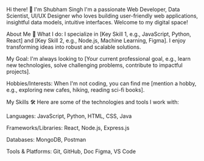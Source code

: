 Hi there! 👋 I'm Shubham Singh
I'm a passionate Web Developer, Data Scientist, UI/UX Designer who loves building user-friendly web applications, insightful data models, intuitive interfaces. Welcome to my digital space!

About Me 🚀
What I do: I specialize in [Key Skill 1, e.g., JavaScript, Python, React] and [Key Skill 2, e.g., Node.js, Machine Learning, Figma]. I enjoy transforming ideas into robust and scalable solutions.

My Goal: I'm always looking to [Your current professional goal, e.g., learn new technologies, solve challenging problems, contribute to impactful projects].

Hobbies/Interests: When I'm not coding, you can find me [mention a hobby, e.g., exploring new cafes, hiking, reading sci-fi books].

My Skills 🛠️
Here are some of the technologies and tools I work with:

Languages:  JavaScript, Python, HTML, CSS, Java

Frameworks/Libraries:  React, Node.js, Express.js

Databases: MongoDB, Postman

Tools & Platforms:  Git, GitHub, Doc Figma, VS Code
